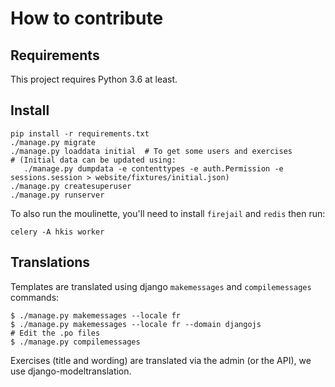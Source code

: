 # How to contribute


## Requirements

This project requires Python 3.6 at least.


## Install

```
pip install -r requirements.txt
./manage.py migrate
./manage.py loaddata initial  # To get some users and exercises
# (Initial data can be updated using:
   ./manage.py dumpdata -e contenttypes -e auth.Permission -e sessions.session > website/fixtures/initial.json)
./manage.py createsuperuser
./manage.py runserver
```

To also run the moulinette, you'll need to install `firejail` and `redis` then run:

```
celery -A hkis worker
```


## Translations

Templates are translated using django `makemessages` and `compilemessages` commands:

```
$ ./manage.py makemessages --locale fr
$ ./manage.py makemessages --locale fr --domain djangojs
# Edit the .po files
$ ./manage.py compilemessages
```

Exercises (title and wording) are translated via the admin (or the
API), we use django-modeltranslation.
